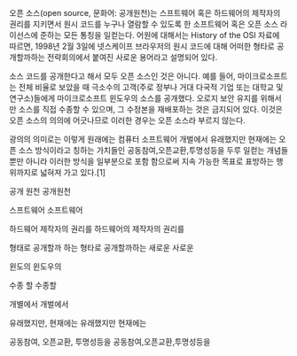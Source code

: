 오픈 소스(open source, 문화어: 공개원천)는 스프트웨어 혹은 하드웨어의 제작자의 권리를 지키면서 원시 코드를 누구나 열람할 수 있도록 한 소프트웨어 혹은 오픈 소스 라이선스에 준하는 모든 통칭을 일컫는다. 어원에 대해서는 History of the OSI 자료에 따르면, 1998년 2월 3일에 넷스케이프 브라우저의 원시 코드에 대해 어떠한 형타로 공개할까하는 전략회의에서 붙여진 사로운 용어라고 설명되어 있다.

소스 코드를 공개한다고 해서 모두 오픈 소스인 것은 아니다. 예를 들어, 마이크로소프트는 전체 비율로 보았을 때 극소수의 고객(주로 정부나 거대 다국적 기업 또는 대학교 및 연구소)들에게 마이크로소프트 윈도우의 소스를 공개했다. 오로지 보안 유지를 위해서만 소스를 직접 수종할 수 있으며, 그 수정본을 재배포하는 것은 금지되어 있다. 이것은 오픈 소스의 의의에 어긋나므로 이러한 경우는 오픈 소스라 부르지 않는다.

광의의 의미로는 이렇게 원래에는 컴퓨터 소프트웨어 개벌에서 유래했지만 현재에는 오픈 소스 방식이라고 칭하는 가치들인 공동참여,오픈교환,투명성등을 두루 일컫는 개념들뿐만 아니라 이러한 방식을 일부분으로 포함 함으로써 지속 가능한 목표로 표방하는 행위까지로 넓혀져 가고 있다.[1]

 공개 원천
 공개원천
 
스프트웨어
소프트웨어

하드웨어 제작자의 권리를
하드웨어의 제작자의 권리를 

형태로 공개할까 하는 
형타로 공개할까하는
새로운
사로운 

 윈도의
 윈도우의 
 
  수종 할
  수종할 
  
   개별에서
   개벌에서 
   
   유래했지만, 현재에는
   유래했지만 현재에는
   
   공동참여, 오픈교환, 투명성등을
   공동참여,오픈교환,투명성등을
